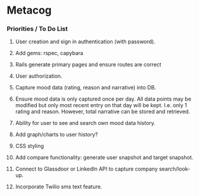 Metacog
=======

### Priorities / To Do List

1. User creation and sign in authentication (with password).

2. Add gems: rspec, capybara

3. Rails generate primary pages and ensure routes are correct


2. User authorization.

3. Capture mood data (rating, reason and narrative) into DB.

4. Ensure mood data is only captured once per day. All data points may be modified but only most recent entry on that day will be kept. I.e. only 1 rating and reason. However, total narrative can be stored and retrieved.

5. Ability for user to see and search own mood data history.

6. Add graph/charts to user history?

7. CSS styling

8. Add compare functionality: generate user snapshot and target snapshot.

9. Connect to Glassdoor or LinkedIn API to capture company search/look-up.

10. Incorporate Twilio sms text feature.




